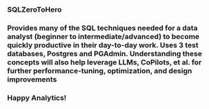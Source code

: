 ### SQLZeroToHero

### Provides many of the SQL techniques needed for a data analyst (beginner to intermediate/advanced) to become quickly productive in their day-to-day work. Uses 3 test databases, Postgres and PGAdmin. Understanding these concepts will also help leverage LLMs, CoPilots, et al. for further performance-tuning, optimization, and design improvements

### Happy Analytics!
